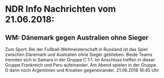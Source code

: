 # NDR Info Nachrichten vom 21.06.2018:


## WM: Dänemark gegen Australien ohne Sieger
Zum Sport: Bei der Fußball-Weltmeisterschaft in Russland ist das Spiel zwischen Dänemark und Australien ohne Sieger geblieben. Beide Teams trennten sich in Samara in der Gruppe C 1:1. Im Anschluss treffen in dieser Gruppe Frankreich und Peru aufeinander. Am Abend spielen in der Gruppe D dann noch Argentinien und Kroatien gegeneinander. 21.06.2018 16:45 Uhr 
